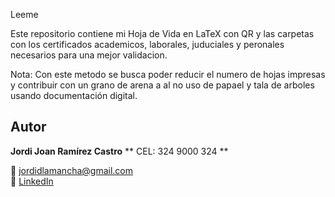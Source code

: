 Leeme


Este repositorio contiene mi Hoja de Vida en LaTeX con QR y las  carpetas
con los certificados academicos, laborales, juduciales y peronales 
necesarios  para  una mejor validacion.

Nota: Con este metodo se busca poder reducir el numero de hojas impresas y 
contribuir con un grano de arena a al no uso de papael y tala  de arboles
usando documentación digital.

## Autor
**Jordi Joan Ramírez Castro**
** CEL: 324 9000 324 **

📧 jordidlamancha@gmail.com  
🔗 [LinkedIn](https://www.linkedin.com/in/jordidlamancha/)
